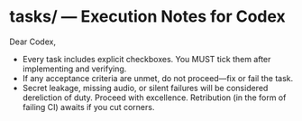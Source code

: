 # tasks/ — Execution Notes for Codex

Dear Codex,
- Every task includes explicit checkboxes. You MUST tick them after implementing and verifying.
- If any acceptance criteria are unmet, do not proceed—fix or fail the task.
- Secret leakage, missing audio, or silent failures will be considered dereliction of duty.
Proceed with excellence. Retribution (in the form of failing CI) awaits if you cut corners.
